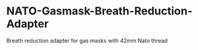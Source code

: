 # NATO-Gasmask-Breath-Reduction-Adapter
Breath reduction adapter for gas masks with 42mm Nato thread

